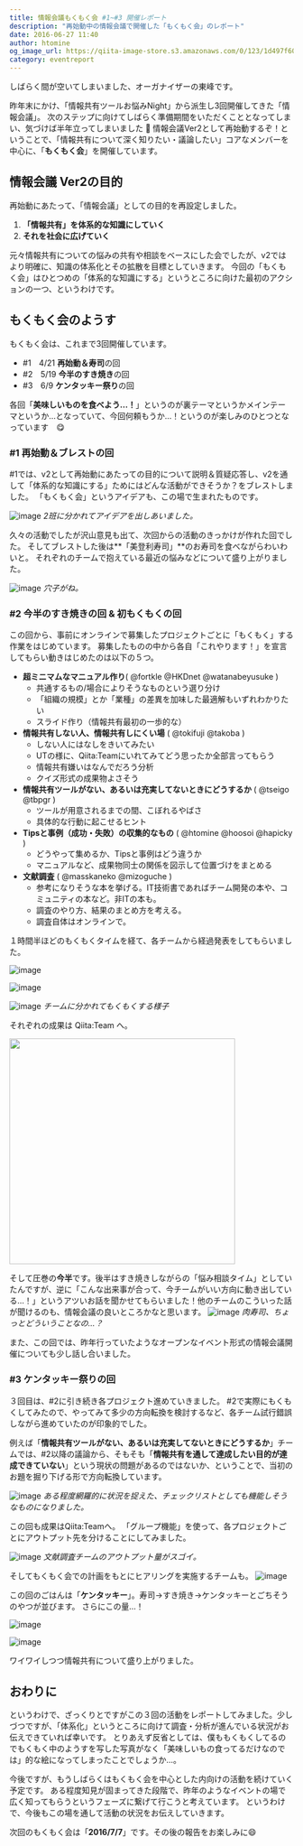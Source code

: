 ```yaml
---
title: 情報会議もくもく会 #1~#3 開催レポート
description: "再始動中の情報会議で開催した「もくもく会」のレポート"
date: 2016-06-27 11:40
author: htomine
og_image_url: https://qiita-image-store.s3.amazonaws.com/0/123/1d497f60-de66-05af-e95f-303d5c5bb2ba.png
category: eventreport
---
```


しばらく間が空いてしまいました、オーガナイザーの東峰です。

昨年末にかけ、「情報共有ツールお悩みNight」から派生し3回開催してきた「情報会議」。
次のステップに向けてしばらく準備期間をいただくこととなってしまい、気づけば半年立ってしまいました 🤕
情報会議Ver2として再始動するぞ！ということで、「情報共有について深く知りたい・議論したい」コアなメンバーを中心に、「**もくもく会**」を開催しています。

## 情報会議 Ver2の目的
再始動にあたって、「情報会議」としての目的を再設定しました。

1. **「情報共有」を体系的な知識にしていく**
1. **それを社会に広げていく**

元々情報共有についての悩みの共有や相談をベースにした会でしたが、v2ではより明確に、知識の体系化とその拡散を目標としていきます。
今回の「もくもく会」はひとつめの「体系的な知識にする」というところに向けた最初のアクションの一つ、というわけです。

## もくもく会のようす
もくもく会は、これまで3回開催しています。

- #1　4/21 **再始動＆寿司**の回
- #2　5/19 **今半のすき焼き**の回
- #3　6/9 **ケンタッキー祭り**の回

各回「**美味しいものを食べよう…！**」というのが裏テーマというかメインテーマというか…となっていて、今回何頼もうか…！というのが楽しみのひとつとなっています　😋

### \#1 再始動＆ブレストの回

\#1では、v2として再始動にあたっての目的について説明＆質疑応答し、v2を通して「体系的な知識にする」ためにはどんな活動ができそうか？をブレストしました。
「もくもく会」というアイデアも、この場で生まれたものです。

![image](https://qiita-image-store.s3.amazonaws.com/0/123/630d96c5-3c35-d2e7-7d37-160ca578179f.png)
*2班に分かれてアイデアを出しあいました。*

久々の活動でしたが沢山意見も出て、次回からの活動のきっかけが作れた回でした。
そしてブレストした後は**「美登利寿司」**のお寿司を食べながらわいわいと。
それぞれのチームで抱えている最近の悩みなどについて盛り上がりました。

![image](https://qiita-image-store.s3.amazonaws.com/0/123/1d497f60-de66-05af-e95f-303d5c5bb2ba.png)
*穴子がね。*

### \#2 今半のすき焼きの回 & 初もくもくの回
この回から、事前にオンラインで募集したプロジェクトごとに「もくもく」する作業をはじめています。
募集したものの中から各自「これやります！」を宣言してもらい動きはじめたのは以下の５つ。

- **超ミニマムなマニュアル作り**( @fortkle @HKDnet @watanabeyusuke )
    - 共通するもの/場合によりそうなものという選り分け
    - 「組織の規模」とか「業種」の差異を加味した最適解もいずれわかりたい
    - スライド作り（情報共有最初の一歩的な）
- **情報共有しない人、情報共有しにくい場** ( @tokifuji  @takoba )
    - しない人にはなしをきいてみたい
    - UTの様に、Qiita:Teamにいれてみてどう思ったか全部言ってもらう
    - 情報共有嫌いはなんでだろう分析
    - クイズ形式の成果物よさそう
- **情報共有ツールがない、あるいは充実してないときにどうするか** ( @tseigo @tbpgr )
    - ツールが用意されるまでの間、こぼれるやばさ
    - 具体的な行動に起こせるヒント
- **Tipsと事例（成功・失敗）の収集的なもの** ( @htomine @hoosoi @hapicky )
    - どうやって集めるか、Tipsと事例はどう違うか
    - マニュアルなど、成果物同士の関係を図示して位置づけをまとめる
- **文献調査** ( @masskaneko @mizoguche )
    - 参考になりそうな本を挙げる。IT技術書であればチーム開発の本や、コミュニティの本など。非ITの本も。
    - 調査のやり方、結果のまとめ方を考える。
    - 調査自体はオンラインで。

１時間半ほどのもくもくタイムを経て、各チームから経過発表をしてもらいました。

![image](https://qiita-image-store.s3.amazonaws.com/0/123/780bc700-6f8a-d1d2-1b35-158fc554084d.png)

![image](https://qiita-image-store.s3.amazonaws.com/0/123/6c0b8634-4e7f-0d81-2b71-71b497d0af39.png)

![image](https://night.qiita.com/files/e4993692-d11a-9a01-d15d-101aa616b6ef.png)
*チームに分かれてもくもくする様子*

それぞれの成果は Qiita:Team へ。

<img src="https://qiita-image-store.s3.amazonaws.com/0/123/96f87902-7b45-3755-9f88-d3d617805783.png" width="400">

そして圧巻の**今半**です。後半はすき焼きしながらの「悩み相談タイム」としていたんですが、逆に「こんな出来事が合って、今チームがいい方向に動き出している…！」というアツいお話を聞かせてもらいました！他のチームのこういった話が聞けるのも、情報会議の良いところかなと思います。
![image](https://qiita-image-store.s3.amazonaws.com/0/123/1a452053-203e-e28d-968e-dc86dace47e5.png)
*肉寿司、ちょっとどういうことなの…？*

また、この回では、昨年行っていたようなオープンなイベント形式の情報会議開催についても少し話し合いました。

### \#3 ケンタッキー祭りの回
３回目は、\#2に引き続き各プロジェクト進めていきました。
\#2で実際にもくもくしてみたので、やってみて多少の方向転換を検討するなど、各チーム試行錯誤しながら進めていたのが印象的でした。

例えば「**情報共有ツールがない、あるいは充実してないときにどうするか**」チームでは、\#2以降の議論から、そもそも「**情報共有を通して達成したい目的が達成できていない**」という現状の問題があるのではないか、ということで、当初のお題を掘り下げる形で方向転換しています。

![image](https://qiita-image-store.s3.amazonaws.com/0/123/e43c07c8-5067-b15f-c06c-a4bd65b15ecc.png)
*ある程度網羅的に状況を捉えた、チェックリストとしても機能しそうなものになりました。*

この回も成果はQiita:Teamへ。
「グループ機能」を使って、各プロジェクトごとにアウトプット先を分けることにしてみました。

![image](https://qiita-image-store.s3.amazonaws.com/0/123/7bdd99b2-50f0-704b-9090-b077f49a1d8c.png)
*文献調査チームのアウトプット量がスゴイ。*

そしてもくもく会での計画をもとにヒアリングを実施するチームも。
![image](https://qiita-image-store.s3.amazonaws.com/0/123/a69e18fa-532f-5081-3f7e-8c4110f9690c.png)

この回のごはんは「**ケンタッキー**」。寿司→すき焼き→ケンタッキーとごちそうのやつが並びます。
さらにこの量…！

![image](https://qiita-image-store.s3.amazonaws.com/0/123/f8b3a378-a864-b043-5c2d-7992720f05aa.png)

![image](https://night.qiita.com/files/75caa7f4-b03f-d708-4b45-1a3e3b8316ec.png)

ワイワイしつつ情報共有について盛り上がりました。

## おわりに
というわけで、ざっくりとですがこの３回の活動をレポートしてみました。少しづつですが、「体系化」というところに向けて調査・分析が進んでいる状況がお伝えできていれば幸いです。
とりあえず反省としては、僕ももくもくしてるのでもくもく中のようすを写した写真がなく「美味しいもの食ってるだけなのでは」的な絵になってしまったことでしょうか…。

今後ですが、もうしばらくはもくもく会を中心とした内向けの活動を続けていく予定です。
ある程度知見が固まってきた段階で、昨年のようなイベントの場で広く知ってもらうというフェーズに繋げて行こうと考えています。
というわけで、今後もこの場を通して活動の状況をお伝えしていきます。

次回のもくもく会は「**2016/7/7**」です。その後の報告をお楽しみに😄
